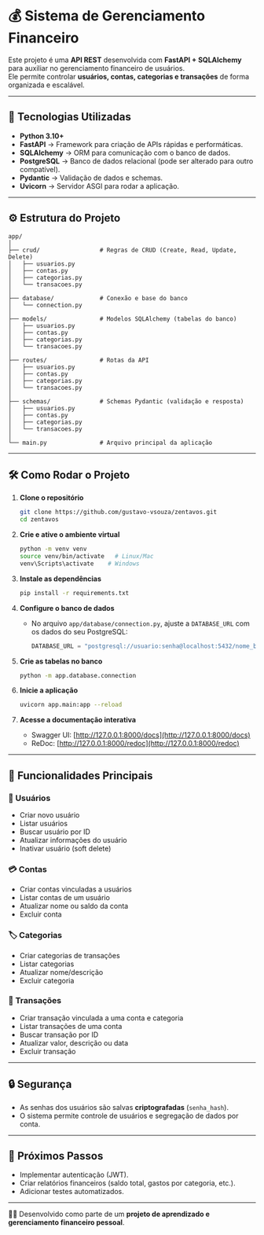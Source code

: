 
# 💰 Sistema de Gerenciamento Financeiro

Este projeto é uma **API REST** desenvolvida com **FastAPI + SQLAlchemy** para auxiliar no gerenciamento financeiro de usuários.  
Ele permite controlar **usuários, contas, categorias e transações** de forma organizada e escalável.

---

## 🚀 Tecnologias Utilizadas

- **Python 3.10+**
- **FastAPI** → Framework para criação de APIs rápidas e performáticas.
- **SQLAlchemy** → ORM para comunicação com o banco de dados.
- **PostgreSQL** → Banco de dados relacional (pode ser alterado para outro compatível).
- **Pydantic** → Validação de dados e schemas.
- **Uvicorn** → Servidor ASGI para rodar a aplicação.

---

## ⚙️ Estrutura do Projeto

```
app/
│
├── crud/                 # Regras de CRUD (Create, Read, Update, Delete)
│   ├── usuarios.py
│   ├── contas.py
│   ├── categorias.py
│   └── transacoes.py
│
├── database/             # Conexão e base do banco
│   └── connection.py
│
├── models/               # Modelos SQLAlchemy (tabelas do banco)
│   ├── usuarios.py
│   ├── contas.py
│   ├── categorias.py
│   └── transacoes.py
│
├── routes/               # Rotas da API
│   ├── usuarios.py
│   ├── contas.py
│   ├── categorias.py
│   └── transacoes.py
│
├── schemas/              # Schemas Pydantic (validação e resposta)
│   ├── usuarios.py
│   ├── contas.py
│   ├── categorias.py
│   └── transacoes.py
│
└── main.py               # Arquivo principal da aplicação
```

---

## 🛠️ Como Rodar o Projeto

1. **Clone o repositório**
   ```bash
   git clone https://github.com/gustavo-vsouza/zentavos.git
   cd zentavos
   ```

2. **Crie e ative o ambiente virtual**
   ```bash
   python -m venv venv
   source venv/bin/activate   # Linux/Mac
   venv\Scripts\activate    # Windows
   ```

3. **Instale as dependências**
   ```bash
   pip install -r requirements.txt
   ```

4. **Configure o banco de dados**
   - No arquivo `app/database/connection.py`, ajuste a `DATABASE_URL` com os dados do seu PostgreSQL:
     ```python
     DATABASE_URL = "postgresql://usuario:senha@localhost:5432/nome_banco"
     ```

5. **Crie as tabelas no banco**
   ```bash
   python -m app.database.connection
   ```

6. **Inicie a aplicação**
   ```bash
   uvicorn app.main:app --reload
   ```

7. **Acesse a documentação interativa**
   - Swagger UI: [http://127.0.0.1:8000/docs](http://127.0.0.1:8000/docs)
   - ReDoc: [http://127.0.0.1:8000/redoc](http://127.0.0.1:8000/redoc)

---

## 📌 Funcionalidades Principais

### 👤 Usuários
- Criar novo usuário
- Listar usuários
- Buscar usuário por ID
- Atualizar informações do usuário
- Inativar usuário (soft delete)

### 💳 Contas
- Criar contas vinculadas a usuários
- Listar contas de um usuário
- Atualizar nome ou saldo da conta
- Excluir conta

### 🏷️ Categorias
- Criar categorias de transações
- Listar categorias
- Atualizar nome/descrição
- Excluir categoria

### 💸 Transações
- Criar transação vinculada a uma conta e categoria
- Listar transações de uma conta
- Buscar transação por ID
- Atualizar valor, descrição ou data
- Excluir transação

---

## 🔒 Segurança
- As senhas dos usuários são salvas **criptografadas** (`senha_hash`).
- O sistema permite controle de usuários e segregação de dados por conta.

---

## 📂 Próximos Passos
- Implementar autenticação (JWT).
- Criar relatórios financeiros (saldo total, gastos por categoria, etc.).
- Adicionar testes automatizados.

---

👨‍💻 Desenvolvido como parte de um **projeto de aprendizado e gerenciamento financeiro pessoal**.
